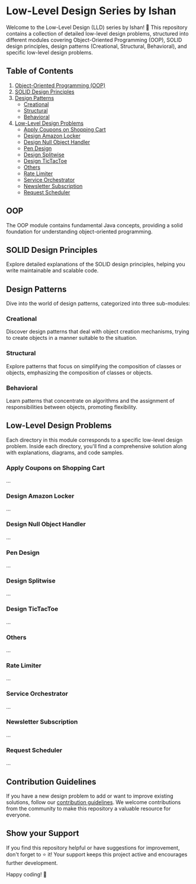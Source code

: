 # Low-Level Design Series by Ishan

Welcome to the Low-Level Design (LLD) series by Ishan! 🚀 This repository contains a collection of detailed low-level design problems, structured into different modules covering Object-Oriented Programming (OOP), SOLID design principles, design patterns (Creational, Structural, Behavioral), and specific low-level design problems.

## Table of Contents

1. [Object-Oriented Programming (OOP)](#oop)
2. [SOLID Design Principles](#solid-design-principles)
3. [Design Patterns](#design-patterns)
   - [Creational](#creational)
   - [Structural](#structural)
   - [Behavioral](#behavioral)
4. [Low-Level Design Problems](#low-level-design-problems)
   - [Apply Coupons on Shopping Cart](#apply-coupons-on-shopping-cart)
   - [Design Amazon Locker](#design-amazon-locker)
   - [Design Null Object Handler](#design-nullobject-handler)
   - [Pen Design](#design-pen)
   - [Design Splitwise](#design-splitwise)
   - [Design TicTacToe](#design-tictactoe)
   - [Others](#others)
   - [Rate Limiter](#rate-limiter)
   - [Service Orchestrator](#service-orchestrator)
   - [Newsletter Subscription](#newsletter-subscription)
   - [Request Scheduler](#request-scheduler)

## OOP

The OOP module contains fundamental Java concepts, providing a solid foundation for understanding object-oriented programming.

## SOLID Design Principles

Explore detailed explanations of the SOLID design principles, helping you write maintainable and scalable code.

## Design Patterns

Dive into the world of design patterns, categorized into three sub-modules:

### Creational

Discover design patterns that deal with object creation mechanisms, trying to create objects in a manner suitable to the situation.

### Structural

Explore patterns that focus on simplifying the composition of classes or objects, emphasizing the composition of classes or objects.

### Behavioral

Learn patterns that concentrate on algorithms and the assignment of responsibilities between objects, promoting flexibility.

## Low-Level Design Problems

Each directory in this module corresponds to a specific low-level design problem. Inside each directory, you'll find a comprehensive solution along with explanations, diagrams, and code samples.

### Apply Coupons on Shopping Cart

...

### Design Amazon Locker

...

### Design Null Object Handler

...

### Pen Design

...

### Design Splitwise

...

### Design TicTacToe

...

### Others

...

### Rate Limiter

...

### Service Orchestrator

...

### Newsletter Subscription

...

### Request Scheduler

...

## Contribution Guidelines

If you have a new design problem to add or want to improve existing solutions, follow our [contribution guidelines](CONTRIBUTING.md). We welcome contributions from the community to make this repository a valuable resource for everyone.

## Show your Support

If you find this repository helpful or have suggestions for improvement, don't forget to ⭐️ it! Your support keeps this project active and encourages further development.

Happy coding! 🚀
